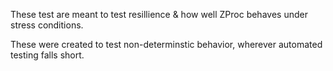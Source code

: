 These test are meant to test resillience & how well ZProc behaves under stress conditions.

These were created to test non-determinstic behavior,
wherever automated testing falls short. 